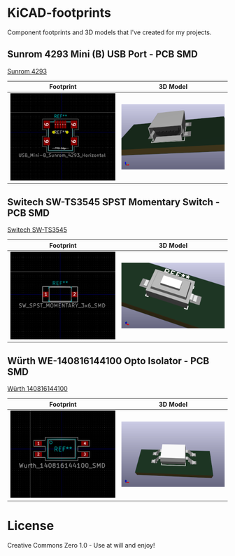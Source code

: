 # KiCAD-footprints
Component footprints and 3D models that I've created for my projects.

## Sunrom 4293 Mini (B) USB Port - PCB SMD

[Sunrom 4293](https://www.sunrom.com/p/usb-mini-b-smd-connector)

Footprint | 3D Model
--------- | --------
![Sunrom 4293 Footprint](Sunrom-4293.pretty/Sunrom-4293-footprint.png) | ![Sunrom 4293 3D Model](Sunrom-4293.pretty/Sunrom-4293.png)

## Switech SW-TS3545 SPST Momentary Switch - PCB SMD

[Switech SW-TS3545](https://switech.en.alibaba.com/product/60153274289-800801466/6x3mm_SMD_with_whiteactuator_tact_switch.html)

Footprint | 3D Model
--------- | --------
![Switech SW-TS3545 Footprint](Switech-SW-TS3545.pretty/Switech-SW-TS3545-footprint.png) | ![Switech SW-TS3545 3D Model](Switech-SW-TS3545.pretty/Switech-SW-TS3545.png)

## Würth WE-140816144100 Opto Isolator - PCB SMD

[Würth 140816144100](https://www.we-online.com/catalog/datasheet/140816144100.pdf)

Footprint | 3D Model
--------- | --------
![Würth 140816144100 Footprint](Wurth-WE140816144100.pretty/Wurth_140816144100_SMD-footprint.png) | ![Würth 140816144100 3D Model](Wurth-WE140816144100.pretty/Wurth_140816144100_SMD.png)

# License

Creative Commons Zero 1.0 - Use at will and enjoy!
